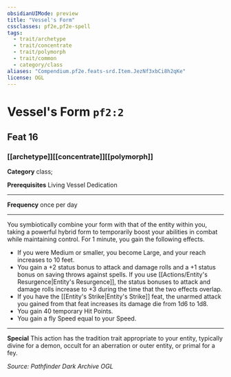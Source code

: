 ```yaml
---
obsidianUIMode: preview
title: "Vessel's Form"
cssclasses: pf2e,pf2e-spell
tags:
  - trait/archetype
  - trait/concentrate
  - trait/polymorph
  - trait/common
  - category/class
aliases: "Compendium.pf2e.feats-srd.Item.JezNf3xbCi8h2qKe"
license: OGL
---
```

# Vessel's Form `pf2:2`
## Feat 16
### [[archetype]][[concentrate]][[polymorph]]

**Category** class; 



**Prerequisites** Living Vessel Dedication
* * *
**Frequency** once per day

* * *

You symbiotically combine your form with that of the entity within you, taking a powerful hybrid form to temporarily boost your abilities in combat while maintaining control. For 1 minute, you gain the following effects.

*   If you were Medium or smaller, you become Large, and your reach increases to 10 feet.
*   You gain a +2 status bonus to attack and damage rolls and a +1 status bonus on saving throws against spells. If you use [[Actions/Entity's Resurgence|Entity's Resurgence]], the status bonuses to attack and damage rolls increase to +3 during the time that the two effects overlap.
*   If you have the [[Entity's Strike|Entity's Strike]] feat, the unarmed attack you gained from that feat increases its damage die from 1d6 to 1d8.
*   You gain 40 temporary Hit Points.
*   You gain a fly Speed equal to your Speed.

* * *

**Special** This action has the tradition trait appropriate to your entity, typically divine for a demon, occult for an aberration or outer entity, or primal for a fey.

*Source: Pathfinder Dark Archive*
*OGL*